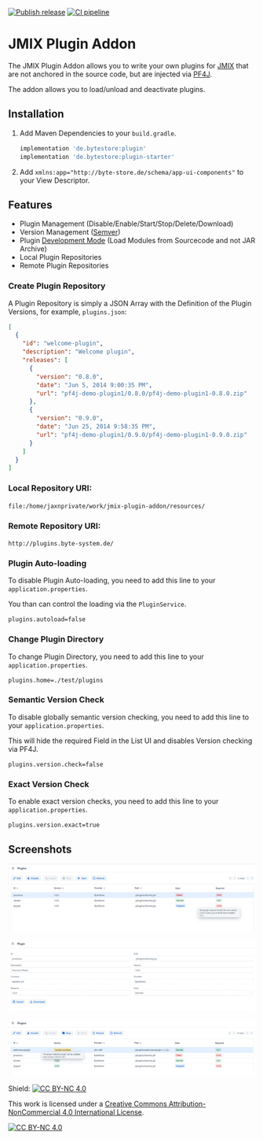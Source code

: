 [![Publish release](https://github.com/Gamer08YT/jmix-plugin-addon/actions/workflows/release.yml/badge.svg)](https://github.com/Gamer08YT/jmix-plugin-addon/actions/workflows/release.yml) [![CI pipeline](https://github.com/Gamer08YT/jmix-plugin-addon/actions/workflows/test.yml/badge.svg)](https://github.com/Gamer08YT/jmix-plugin-addon/actions/workflows/test.yml)
# JMIX Plugin Addon

The JMIX Plugin Addon allows you to write your own plugins for [JMIX](https://jmix.io/) that are not anchored in the
source code, but are
injected via [PF4J](https://pf4j.org/).

The addon allows you to load/unload and deactivate plugins.

## Installation

1. Add Maven Dependencies to your `build.gradle`.
    ```groovy
    implementation 'de.bytestore:plugin'
    implementation 'de.bytestore:plugin-starter' 
    ```
2. Add `xmlns:app="http://byte-store.de/schema/app-ui-components"` to your View Descriptor.

## Features

- Plugin Management (Disable/Enable/Start/Stop/Delete/Download)
- Version Management ([Semver](https://semver.org/))
- Plugin [Development Mode](https://pf4j.org/doc/development-mode.html) (Load Modules from Sourcecode and not JAR
  Archive)
- Local Plugin Repositories
- Remote Plugin Repositories

### Create Plugin Repository

A Plugin Repository is simply a JSON Array with the Definition of the Plugin Versions, for example, `plugins.json`:

```json
[
  {
    "id": "welcome-plugin",
    "description": "Welcome plugin",
    "releases": [
      {
        "version": "0.8.0",
        "date": "Jun 5, 2014 9:00:35 PM",
        "url": "pf4j-demo-plugin1/0.8.0/pf4j-demo-plugin1-0.8.0.zip"
      },
      {
        "version": "0.9.0",
        "date": "Jun 25, 2014 9:58:35 PM",
        "url": "pf4j-demo-plugin1/0.9.0/pf4j-demo-plugin1-0.9.0.zip"
      }
    ]
  }
]
```

### Local Repository URI:

```file:/home/jaxnprivate/work/jmix-plugin-addon/resources/```

### Remote Repository URI:

```http://plugins.byte-system.de/```

### Plugin Auto-loading

To disable Plugin Auto-loading, you need to add this line to your `application.properties`.

You than can control the loading via the `PluginService`.

```properties
plugins.autoload=false
```

### Change Plugin Directory

To change Plugin Directory, you need to add this line to your `application.properties`.

```properties
plugins.home=./test/plugins
```

### Semantic Version Check

To disable globally semantic version checking, you need to add this line to your `application.properties`.

This will hide the required Field in the List UI and disables Version checking via PF4J.

```properties
plugins.version.check=false
```

### Exact Version Check

To enable exact version checks, you need to add this line to your `application.properties`.

```properties
plugins.version.exact=true
```

## Screenshots

![List View](assets/img/list-view.png)

![Detail View](assets/img/detail-view.png)

![Detail View -> Update Available](assets/img/update.png)

Shield: [![CC BY-NC 4.0][cc-by-nc-shield]][cc-by-nc]

This work is licensed under a
[Creative Commons Attribution-NonCommercial 4.0 International License][cc-by-nc].

[![CC BY-NC 4.0][cc-by-nc-image]][cc-by-nc]

[cc-by-nc]: https://creativecommons.org/licenses/by-nc/4.0/

[cc-by-nc-image]: https://licensebuttons.net/l/by-nc/4.0/88x31.png

[cc-by-nc-shield]: https://img.shields.io/badge/License-CC%20BY--NC%204.0-lightgrey.svg
